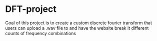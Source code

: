 # DFT-project

Goal of this project is to create a custom discrete fourier transform that users can upload a .wav file to and have the website break it different counts of frequency combinations 
